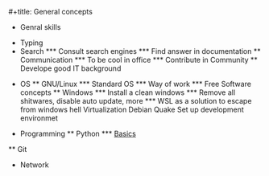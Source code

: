 #+title: General concepts

* Genral skills
- Typing
- Search
*** Consult search engines
*** Find answer in documentation
** Communication
*** To be cool in office
*** Contribute in Community
** Develope good IT background

* OS
** GNU/Linux
*** Standard OS
*** Way of work
*** Free Software concepts
** Windows
*** Install a clean windows
*** Remove all shitwares, disable auto update, more
*** WSL as a solution to escape from windows hell
Virtualization
Debian
Quake
Set up development environmet


* Programming
** Python
*** [Basics](pythonbasics.org)

** Git

* Network

